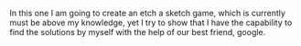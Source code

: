 In this one I am going to create an etch a sketch game, which is currently must be above my knowledge, yet I try to show that I have the capability
to find the solutions by myself with the help of our best friend, google.
